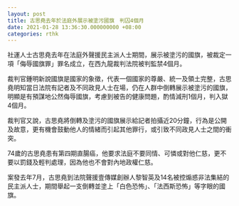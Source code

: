 ```yaml
---
layout: post
title: 古思堯去年於法庭外展示被塗污國旗　判囚4個月
date: 2021-01-28 13:36:30.000000000 +08:00
categories: rthk
---
```


社運人士古思堯去年在法庭外聲援民主派人士期間，展示被塗污的國旗，被裁定一項「侮辱國旗罪」罪名成立，在西九龍裁判法院被判監禁4個月。

裁判官鍾明新說國旗是國家的象徵，代表一個國家的尊嚴、統一及領土完整，古思堯明知當日法院有記者及不同政見人士在場，仍在人群中倒轉展示被塗污的國旗，明顯是有預謀地公然侮辱國旗，考慮到被告的健康問題，酌情減刑1個月，判入獄4個月。

裁判官又說，古思堯將倒轉及塗污的國旗展示給記者拍攝近20分鐘，行為是公開及故意，更有機會鼓動他人的情緒而引起其他罪行，或引致不同政見人士之間的衝突。

74歲的古思堯患有第四期直腸癌，他要求法庭不要同情、可憐或對他仁慈，更不要以罰錢及輕判處理，因為他也不會對內地政權仁慈。

案發去年7月，古思堯到法院聲援壹傳媒創辦人黎智英及14名被控煽惑非法集結的民主派人士，期間舉起一支倒轉並塗上「白色恐怖」、「法西斯恐怖」等字眼的國旗。
